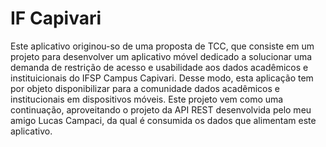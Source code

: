 # IF Capivari

Este aplicativo originou-so de uma proposta de TCC, que consiste em um projeto para desenvolver um aplicativo móvel dedicado a solucionar uma demanda de restrição de acesso e usabilidade aos dados acadêmicos e instituicionais do IFSP Campus Capivari. Desse modo, esta aplicação tem por objeto disponibilizar para a comunidade dados acadêmicos e institucionais em dispositivos móveis. Este projeto vem como uma continuação, aproveitando o projeto da API REST desenvolvida pelo meu amigo Lucas Campaci, da qual é consumida os dados que alimentam este aplicativo.


